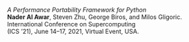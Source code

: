 *A Performance Portability Framework for Python*\
**Nader Al Awar**, Steven Zhu, George Biros, and Milos Gligoric.\
International Conference on Supercomputing\
(ICS ’21), June 14–17, 2021, Virtual Event, USA.
